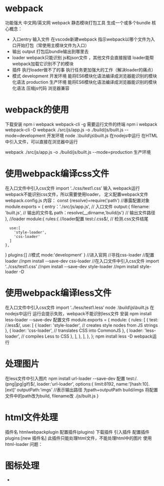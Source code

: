 # webpack
功能强大
中文网/英文网 webpack
静态模块打包工具
生成一个或多个bundle
核心概念：
- 入口entry 输入文件   在vscode新建webpack
指示webpack以哪个文件为入口开始打包（常使用主模块文件为入口）
- 输出 output
打包后bundle输出到哪里去
- loader 
webpack只能识别 js和json文件 ，其他文件会直接报错
loader能帮webpack加载它识别不了的模块
- 插件
执行loader做不了的事
执行任务更加强大的工作（解决loader的痛点）
- 模式
development 开发环境
能将ES6模块化语法编译成浏览器能识别的模块化语法
production 生产环境
能将ES6模块化语法编译成浏览器能识别的模块化语法
压缩js代码
浏览器兼容
# webpack的使用
下载安装
npm i webpack webpack-cli -g
需要运行文件的终端
npm i webpack webpack-cli -D
webpack ./src/js/app.js -o ./build/js/built.js --mode=development    开发环境
node .\build\js\built.js 在nodejs中运行
在HTML中引入文件，可以直接在浏览器中运行
<script src="../build/js/built.js"></script>
webpack ./src/js/app.js -o ./build/js/built.js --mode=production  生产环境

# 使用webpack编译css文件
在入口文件中引入css文件
import ‘../css/test1.css’
输入 webpack运行
webpack不能识别css文件，所以需要使用loader，
定义配置webpack文件 webpack.config.js
内容：
const {resolve}=require('path')
//暴露配置对象
module.exports = {
  entry：'./src/js/app.js',  // 入口文件
  output:{
    filename: 'built.js', // 输出的文件名
    path：resolve{__dirname,'build/js'}  // 输出文件路径
  },
  //loader
  module:{
    rules:{
      //loader配置
      test:/\.css$/,  // 检测.css文件结尾

      use:[
        'style-loader',
        'css-loader'
      ]
    }, 
 
  }
plugins:[]
  //模式
   mode:'development'
}
//进入官网
//寻找css-loader
//配置loader
//npm install --save-dev css-loader
//在入口文件中引入css文件
import ‘../css/test1.css’
//npm install --save-dev style-loader
//npm install style-loader -D

# 使用webpack编译less文件
在入口文件中引入css文件
import ‘../less/test1.less’
node .\build\js\built.js 在nodejs中运行
运行会提示失败，webpack不能识别less文件
安装
npm install less-loader --save-dev
配置文件
module.exports = {
  module: {
    rules: [
      {
        test: /\.less$/,
        use: [
          {
            loader: 'style-loader', // creates style nodes from JS strings
          },
          {
            loader: 'css-loader', // translates CSS into CommonJS
          },
          {
            loader: 'less-loader', // compiles Less to CSS
          },
        ],
      },
    ],
  },
};
npm install less -D
webpack运行

# 处理图片
在less文件中引入图片
 npm install url-loader --save-dev
配置
test:/\.(png|jpg|gif)$/,
loader:'url-loader',
options:{
  limit:8192,
  name:'[hash:10].[ext]'
  outputPath:'imgs'  //表示输出路径  为path+outputPath build/imgs  将配置文件中的path改为build, filename改 ./js/built.js
}

# html文件处理
插件名 htmlwebpackplugin
配置插件(plugins)
下载插件
引入插件
配置插件 plugins:[new 插件名]
此插件只能处理html文件，不能处理html中的图片
使用html-loader
问题：
# 图标处理
-